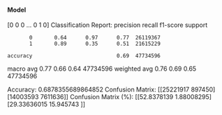 #### Model
[0 0 0 ... 0 1 0]
Classification Report:
              precision    recall  f1-score   support

           0       0.64      0.97      0.77  26119367
           1       0.89      0.35      0.51  21615229

    accuracy                           0.69  47734596
   macro avg       0.77      0.66      0.64  47734596
weighted avg       0.76      0.69      0.65  47734596

Accuracy: 0.6878355689864852
Confusion Matrix:
[[25221917   897450]
 [14003593  7611636]]
Confusion Matrix (%):
[[52.8378139   1.88008295]
 [29.33636015 15.945743  ]]
